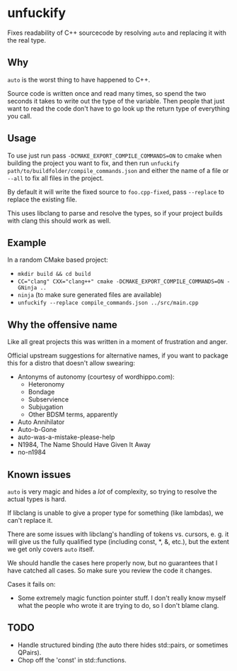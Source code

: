 # unfuckify

Fixes readability of C++ sourcecode by resolving `auto` and replacing it with
the real type.

## Why

`auto` is the worst thing to have happened to C++.

Source code is written once and read many times, so spend the two seconds it
takes to write out the type of the variable. Then people that just want to read
the code don't have to go look up the return type of everything you call.

## Usage

To use just run pass `-DCMAKE_EXPORT_COMPILE_COMMANDS=ON` to cmake when
building the project you want to fix, and then run `unfuckify path/to/buildfolder/compile_commands.json` and either the name of a file or
`--all` to fix all files in the project.

By default it will write the fixed source to `foo.cpp-fixed`, pass `--replace`
to replace the existing file.

This uses libclang to parse and resolve the types, so if your project builds
with clang this should work as well.

## Example

In a random CMake based project:

- `mkdir build && cd build`
- `CC="clang" CXX="clang++" cmake -DCMAKE_EXPORT_COMPILE_COMMANDS=ON -GNinja ..`
- `ninja` (to make sure generated files are available)
- `unfuckify --replace compile_commands.json ../src/main.cpp`

## Why the offensive name

Like all great projects this was written in a moment of frustration and anger.

Official upstream suggestions for alternative names, if you want to package
this for a distro that doesn't allow swearing:

- Antonyms of autonomy (courtesy of wordhippo.com):
  - Heteronomy
  - Bondage
  - Subservience
  - Subjugation
  - Other BDSM terms, apparently
- Auto Annihilator
- Auto-b-Gone
- auto-was-a-mistake-please-help
- N1984, The Name Should Have Given It Away
- no-n1984

## Known issues

`auto` is very magic and hides a _lot_ of complexity, so trying to resolve the
actual types is hard.

If libclang is unable to give a proper type for something (like lambdas), we can't replace it.

There are some issues with libclang's handling of tokens vs. cursors, e. g. it
will give us the fully qualified type (including const, \*, &, etc.), but the
extent we get only covers `auto` itself.

We should handle the cases here properly now, but no guarantees that I have catched all cases. So make sure you review the code it changes.

Cases it fails on:

- Some extremely magic function pointer stuff. I don't really know myself what
  the people who wrote it are trying to do, so I don't blame clang.

## TODO

- Handle structured binding (the auto there hides std::pairs, or sometimes QPairs).
- Chop off the 'const' in std::functions.
